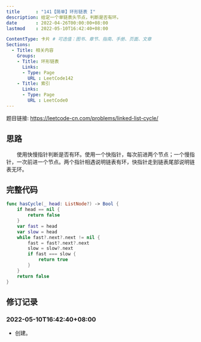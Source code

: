 ```yaml
---
title      : "141【简单】环形链表 I"
description: 给定一个单链表头节点，判断是否有环。
date       : 2022-04-26T00:00:00+08:00
lastmod    : 2022-05-10T16:42:40+08:00

ContentType: 卡片 # 可选值：图书、章节、指南、手册、页面、文章
Sections:
  - Title: 相关内容
    Groups:
    - Title: 环形链表
      Links:
      - Type: Page
        URL : LeetCode142
    - Title: 索引
      Links:
      - Type: Page
        URL : LeetCode0
---
```

题目链接: https://leetcode-cn.com/problems/linked-list-cycle/

## 思路
　　使用快慢指针判断是否有环。使用一个快指针，每次前进两个节点；一个慢指针，一次前进一个节点。两个指针相遇说明链表有环，快指针走到链表尾部说明链表无环。

## 完整代码
```swift
func hasCycle(_ head: ListNode?) -> Bool {
    if head == nil {
        return false
    }
    var fast = head
    var slow = head
    while fast?.next?.next != nil {
        fast = fast?.next?.next
        slow = slow?.next
        if fast === slow {
            return true
        }
    }
    return false
}
```

## 修订记录
### 2022-05-10T16:42:40+08:00
* 创建。